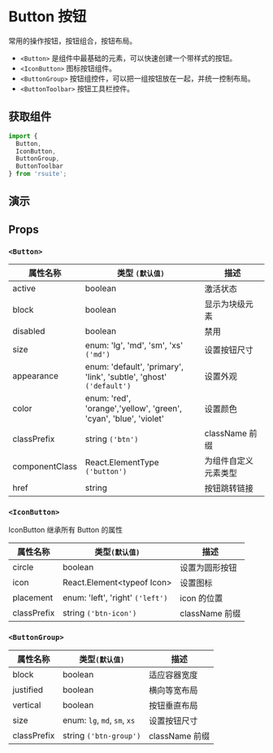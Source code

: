 # Button 按钮 [<i class="icon icon-edit2" ></i>](https://github.com/rsuite/rsuite.github.io/blob/master/src/components/button/index.md)

常用的操作按钮，按钮组合，按钮布局。


- `<Button>` 是组件中最基础的元素，可以快速创建一个带样式的按钮。
- `<IconButton>` 图标按钮组件。
- `<ButtonGroup>` 按钮组控件，可以把一组按钮放在一起，并统一控制布局。
- `<ButtonToolbar>` 按钮工具栏控件。


## 获取组件


```js
import {
  Button,
  IconButton,
  ButtonGroup,
  ButtonToolbar
} from 'rsuite';
```


## 演示

<!--{demo}-->


## Props

### `<Button>`

| 属性名称       | 类型 `(默认值)`                                                          | 描述                                     |
| -------------- | ------------------------------------------------------------------------ | ---------------------------------------- |
| active         | boolean                                                                  | 激活状态                                 |
| block          | boolean                                                                  | 显示为块级元素                           |
| disabled       | boolean                                                                  | 禁用                                     |
| size           | enum: 'lg', 'md', 'sm', 'xs' `('md')`                                    | 设置按钮尺寸                             |
| appearance     | enum: 'default', 'primary', 'link', 'subtle', 'ghost'<br/> `('default')` | 设置外观                                 |
| color          | enum: 'red', 'orange','yellow', 'green', <br/>'cyan', 'blue', 'violet'   | 设置颜色                                 |
| classPrefix    | string `('btn')`                                                         | className 前缀                           |
| componentClass | React.ElementType `('button')`                                           | 为组件自定义元素类型 |
| href           | string                                                                   | 按钮跳转链接                             |



### `<IconButton>`

IconButton 继承所有 Button 的属性

| 属性名称    | 类型`(默认值)`                   | 描述           |
| ----------- | -------------------------------- | -------------- |
| circle      | boolean                          | 设置为圆形按钮 |
| icon        | React.Element&lt;typeof Icon&gt; | 设置图标       |
| placement   | enum: 'left', 'right' `('left')` | icon 的位置    |
| classPrefix | string `('btn-icon')`            | className 前缀 |

### `<ButtonGroup>`

| 属性名称    | 类型`(默认值)`               | 描述           |
| ----------- | ---------------------------- | -------------- |
| block       | boolean                      | 适应容器宽度   |
| justified   | boolean                      | 横向等宽布局   |
| vertical    | boolean                      | 按钮垂直布局   |
| size        | enum: `lg`, `md`, `sm`, `xs` | 设置按钮尺寸   |
| classPrefix | string `('btn-group')`       | className 前缀 |